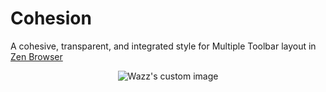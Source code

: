 # Cohesion

A cohesive, transparent, and integrated style for Multiple Toolbar layout in [Zen Browser](https://zen-browser.app/)

<p align="center">
  <img src="https://github.com/user-attachments/assets/1b9e009e-ee63-474a-837d-7d3ddfdfa116" alt="Wazz's custom image"/>
</p>